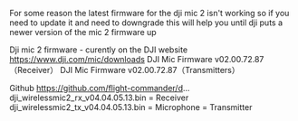 For some reason the latest firmware for the dji mic 2 isn't working so if you need to update it and need to downgrade 
this will help you until dji puts a newer version of the mic 2 firmware up

Dji mic 2 firmware - curently on the DJI website
https://www.dji.com/mic/downloads
DJI Mic Firmware v02.00.72.87（Receiver）
DJI Mic Firmware v02.00.72.87（Transmitters）

Github
https://github.com/flight-commander/d...
dji_wirelessmic2_rx_v04.04.05.13.bin = Receiver
dji_wirelessmic2_tx_v04.04.05.13.bin = Microphone = Transmitter
